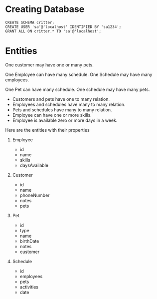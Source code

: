 # Creating Database```CREATE SCHEMA critter;CREATE USER 'sa'@'localhost' IDENTIFIED BY 'sa1234';GRANT ALL ON critter.* TO 'sa'@'localhost';```# EntitiesOne customer may have one or many pets.One Employee can have many schedule. One Schedule may have many employees.One Pet can have many schedule. One schedule may have many pets.* Customers and pets have one to many relation.* Employees and schedules have many to many relation.* Pets and schedules have many to many relation.* Employee can have one or more skills.* Employee is available zero or more days in a week.Here are the entities with their properties1. Employee    * id    * name    * skills    * daysAvailable  2. Customer    * id    * name    * phoneNumber    * notes    * pets    3. Pet    * id    * type    * name    * birthDate    * notes    * customer    4. Schedule    * id    * employees    * pets    * activities    * date